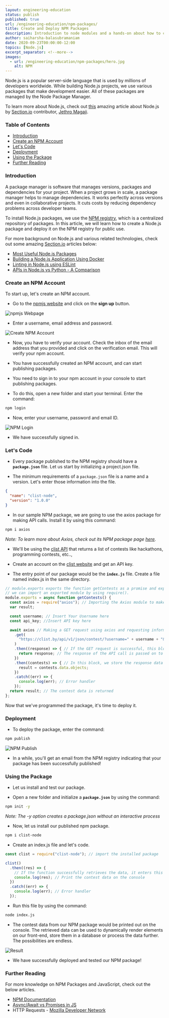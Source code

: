 ```yaml
---
layout: engineering-education
status: publish
published: true
url: /engineering-education/npm-packages/
title: Create and Deploy NPM Packages
description: Introduction to node modules and a hands-on about how to create and deploy a node module to the npm registry.
author: saiharsha-balasubramaniam
date: 2020-09-23T00:00:00-12:00
topics: [Node.js]
excerpt_separator: <!--more-->
images:
  - url: /engineering-education/npm-packages/hero.jpg
    alt: NPM
---
```


Node.js is a popular server-side language that is used by millions of developers worldwide. While building Node.js projects, we use various packages that make development easier. All of these packages are managed by the Node Package Manager.

To learn more about Node.js, check out [this](/engineering-education/history-of-nodejs/) amazing article about Node.js by [Section.io](https://section.io) contributor, [Jethro Magaji](/engineering-education/authors/jethro-magaji/).

<!--more-->

### Table of Contents

- [Introduction](#introduction)
- [Create an NPM Account](#create-an-npm-account)
- [Let's Code](#let's-code)
- [Deployment](#deployment)
- [Using the Package](#using-the-package)
- [Further Reading](#further-reading)

### Introduction

A package manager is software that manages versions, packages and dependencies for your project. When a project grows in scale, a package manager helps to manage dependencies. It works perfectly across versions and even in collaborative projects. It cuts costs by reducing dependency problems across developer teams.

To install Node.js packages, we use the [NPM registry](https://www.npmjs.com/), which is a centralized repository of packages. In this article, we will learn how to create a Node.js package and deploy it on the NPM registry for public use.

For more background on Node.js and various related technologies, check out some amazing [Section.io](https://www.section.io/) articles below:

- [Most Useful Node.js Packages](/engineering-education/most-useful-nodejs-packages/)
- [Building a Node.js Application Using Docker](/engineering-education/building-a-nodejs-application-using-docker/)
- [Linting in Node.js using ESLint](/engineering-education/node-eslint/)
- [APIs in Node.js vs Python - A Comparison](/engineering-education/node-vs-python/)

### Create an NPM Account

To start up, let's create an NPM account.

- Go to the [npmjs website](https://www.npmjs.com/) and click on the **sign up** button.

![npmjs Webpage](/engineering-education/npm-packages/npmjs-homepage.png)

- Enter a username, email address and password.

![Create NPM Account](/engineering-education/npm-packages/npm-signup.png)

- Now, you have to verify your account. Check the inbox of the email address that you provided and click on the verification email. This will verify your npm account.

- You have successfully created an NPM account, and can start publishing packages.

- You need to sign in to your npm account in your console to start publishing packages.

- To do this, open a new folder and start your terminal. Enter the command:

```bash
npm login
```

- Now, enter your username, password and email ID.

![NPM Login](/engineering-education/npm-packages/npm-login.png)

- We have successfully signed in.

### Let's Code

- Every package published to the NPM registry should have a **`package.json`** file. Let us start by initializing a project.json file.

- The minimum requirements of a `package.json` file is a name and a version. Let's enter those information into the file.

```json
{
  "name": "clist-node",
  "version": "1.0.0"
}
```

- In our sample NPM package, we are going to use the axios package for making API calls. Install it by using this command:

```bash
npm i axios
```

_Note: To learn more about Axios, check out its NPM package page [here](https://www.npmjs.com/package/axios)._

- We'll be using the [clist API](https://clist.by/) that returns a list of contests like hackathons, programming contests, etc..,

- Create an account on the [clist website](https://clist.by/api/v1/doc/) and get an API key.

- The entry point of our package would be the **`index.js`** file. Create a file named index.js in the same directory.

```js
// module.exports exports the function getContests as a promise and exposes it as a module.
// we can import an exported module by using require().
module.exports = async function getContests() {
  const axios = require("axios"); // Importing the Axios module to make API requests
  var result;

  const username; // Insert Your Username here
  const api_key; //Insert API key here

  await axios // Making a GET request using axios and requesting information from the API
    .get(
      "https://clist.by/api/v1/json/contest/?username=" + username + "&api_key=" + api_key + "&limit=20&end__gt=2020-09-19T00%3A00%3A00"
    )
    .then((response) => { // If the GET request is successful, this block is executed
      return response; // The response of the API call is passed on to the next then block
    })
    .then((contests) => { // In this block, we store the response data into a variable 'result'
      result = contests.data.objects;
    })
    .catch((err) => {
      console.log(err); // Error handler
    });
  return result; // The contest data is returned
};
```

Now that we've programmed the package, it's time to deploy it.

### Deployment

- To deploy the package, enter the command:

```bash
npm publish
```

![NPM Publish](/engineering-education/npm-packages/npm-publish.png)

- In a while, you'll get an email from the NPM registry indicating that your package has been successfully published!

### Using the Package

- Let us install and test our package.

- Open a new folder and initialize a **`package.json`** by using the command:

```bash
npm init -y
```

_Note: The -y option creates a package.json without an interactive process_

- Now, let us install our published npm package.

```bash
npm i clist-node
```

- Create an index.js file and let's code.

```js
const clist = require("clist-node"); // import the installed package

clist()
  .then((res) => {
    // If the function successfully retrieves the data, it enters this block
    console.log(res); // Print the contest data on the console
  })
  .catch((err) => {
    console.log(err); // Error handler
  });
```

- Run this file by using the command:

```bash
node index.js
```

- The contest data from our NPM package would be printed out on the console. The retrieved data can be used to dynamically render elements on our front-end, store them in a database or process the data further. The possibilities are endless.

![Result](/engineering-education/npm-packages/result.png)

- We have successfully deployed and tested our NPM package!

### Further Reading

For more knowledge on NPM Packages and JavaScript, check out the below articles.

- [NPM Documentation](https://docs.npmjs.com/)
- [Async/Await vs Promises in JS](https://levelup.gitconnected.com/async-await-vs-promises-4fe98d11038f)
- HTTP Requests - [Mozilla Developer Network](https://developer.mozilla.org/en-US/docs/Web/HTTP/Methods)

